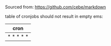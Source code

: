Sourced from: https://github.com/cebe/markdown

table of cronjobs should not result in empty ems:

| cron   |
| ------- |
| * * * * * |
